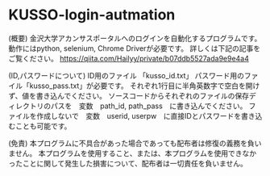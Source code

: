 # KUSSO-login-autmation

(概要)
金沢大学アカンサスポータルへのログインを自動化するプログラムです。
動作にはpython, selenium, Chrome Driverが必要です。 
詳しくは下記の記事をご覧ください。
https://qiita.com/Hailyy/private/b07ddb5527ada9e9e4a4

(ID,パスワードについて)
ID用のファイル 「kusso_id.txt」
パスワード用のファイル「kusso_pass.txt」が必要です。
それぞれ1行目に半角英数字で空白を開けず、値を書き込んでください。
ソースコードからそれぞれのファイルの保存ディレクトリのパスを　変数　path_id, path_pass　に書き込んでください。
ファイルを作成しないで　変数　userid, userpw　に直接IDとパスワードを書き込むことも可能です。

(免責)
本プログラムに不具合があった場合であっても配布者は修復の義務を負いません。
本プログラムを使用すること、または、本プログラムを使用できなかったことに関して発生した損害について、配布者は一切責任を負いません。
